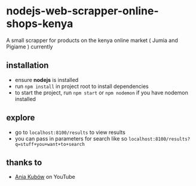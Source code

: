 # nodejs-web-scrapper-online-shops-kenya

A small scrapper for products on the kenya online market ( Jumia and Pigiame ) currently

## installation

- ensure **nodejs** is installed
- run `npm install` in project root to install dependencies
- to start the project, run `npm start` or `npm nodemon` if you have nodemon installed

## explore

- go to `localhost:8100/results` to view results
- you can pass in parameters for search like so `localhost:8100/results?q=stuff+you+want+to+search`

## thanks to

- [Ania Kubów](https://youtu.be/-3lqUHeZs_0) on YouTube
